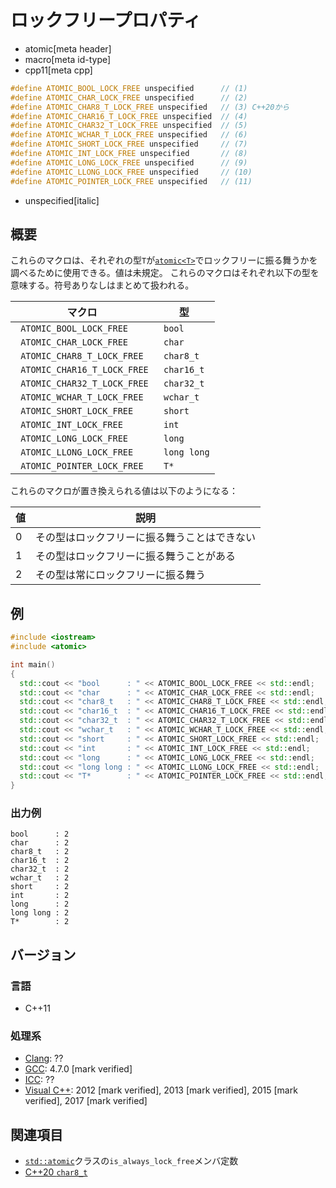 # ロックフリープロパティ
* atomic[meta header]
* macro[meta id-type]
* cpp11[meta cpp]

```cpp
#define ATOMIC_BOOL_LOCK_FREE unspecified      // (1)
#define ATOMIC_CHAR_LOCK_FREE unspecified      // (2)
#define ATOMIC_CHAR8_T_LOCK_FREE unspecified   // (3) C++20から
#define ATOMIC_CHAR16_T_LOCK_FREE unspecified  // (4)
#define ATOMIC_CHAR32_T_LOCK_FREE unspecified  // (5)
#define ATOMIC_WCHAR_T_LOCK_FREE unspecified   // (6)
#define ATOMIC_SHORT_LOCK_FREE unspecified     // (7)
#define ATOMIC_INT_LOCK_FREE unspecified       // (8)
#define ATOMIC_LONG_LOCK_FREE unspecified      // (9)
#define ATOMIC_LLONG_LOCK_FREE unspecified     // (10)
#define ATOMIC_POINTER_LOCK_FREE unspecified   // (11)
```
* unspecified[italic]

## 概要
これらのマクロは、それぞれの型`T`が[`atomic<T>`](atomic.md)でロックフリーに振る舞うかを調べるために使用できる。値は未規定。
これらのマクロはそれぞれ以下の型を意味する。符号ありなしはまとめて扱われる。

| マクロ | 型 |
|-------------------------------------------------|------------------------|
|` ATOMIC_BOOL_LOCK_FREE` |` bool` |
|` ATOMIC_CHAR_LOCK_FREE` |` char` |
|` ATOMIC_CHAR8_T_LOCK_FREE`  |` char8_t`  |
|` ATOMIC_CHAR16_T_LOCK_FREE` |` char16_t` |
|` ATOMIC_CHAR32_T_LOCK_FREE` |` char32_t` |
|` ATOMIC_WCHAR_T_LOCK_FREE` |` wchar_t` |
|` ATOMIC_SHORT_LOCK_FREE` |` short` |
|` ATOMIC_INT_LOCK_FREE` |` int` |
|` ATOMIC_LONG_LOCK_FREE` |` long` |
|` ATOMIC_LLONG_LOCK_FREE` |` long long` |
|` ATOMIC_POINTER_LOCK_FREE` |` T*` |


これらのマクロが置き換えられる値は以下のようになる：

| 値 | 説明 |
|---|--------------------------------------------------------------------|
| 0 | その型はロックフリーに振る舞うことはできない |
| 1 | その型はロックフリーに振る舞うことがある |
| 2 | その型は常にロックフリーに振る舞う |


## 例
```cpp example
#include <iostream>
#include <atomic>

int main()
{
  std::cout << "bool      : " << ATOMIC_BOOL_LOCK_FREE << std::endl;
  std::cout << "char      : " << ATOMIC_CHAR_LOCK_FREE << std::endl;
  std::cout << "char8_t   : " << ATOMIC_CHAR8_T_LOCK_FREE << std::endl;
  std::cout << "char16_t  : " << ATOMIC_CHAR16_T_LOCK_FREE << std::endl;
  std::cout << "char32_t  : " << ATOMIC_CHAR32_T_LOCK_FREE << std::endl;
  std::cout << "wchar_t   : " << ATOMIC_WCHAR_T_LOCK_FREE << std::endl;
  std::cout << "short     : " << ATOMIC_SHORT_LOCK_FREE << std::endl;
  std::cout << "int       : " << ATOMIC_INT_LOCK_FREE << std::endl;
  std::cout << "long      : " << ATOMIC_LONG_LOCK_FREE << std::endl;
  std::cout << "long long : " << ATOMIC_LLONG_LOCK_FREE << std::endl;
  std::cout << "T*        : " << ATOMIC_POINTER_LOCK_FREE << std::endl;
}
```

### 出力例
```
bool      : 2
char      : 2
char8_t   : 2
char16_t  : 2
char32_t  : 2
wchar_t   : 2
short     : 2
int       : 2
long      : 2
long long : 2
T*        : 2
```


## バージョン
### 言語
- C++11

### 処理系

- [Clang](/implementation.md#clang): ??
- [GCC](/implementation.md#gcc): 4.7.0 [mark verified]
- [ICC](/implementation.md#icc): ??
- [Visual C++](/implementation.md#visual_cpp): 2012 [mark verified], 2013 [mark verified], 2015 [mark verified], 2017 [mark verified]


## 関連項目
- [`std::atomic`](atomic.md)クラスの`is_always_lock_free`メンバ定数
- [C++20 `char8_t`](/lang/cpp20/char8_t.md)
